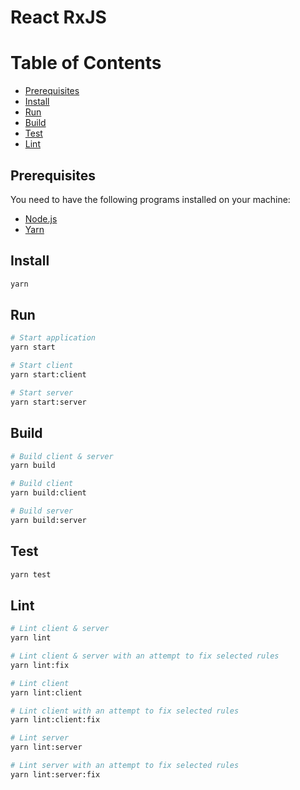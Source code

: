 # React RxJS

Table of Contents
=================

* [Prerequisites](#prerequisites)
* [Install](#install)
* [Run](#run)
* [Build](#build)
* [Test](#test)
* [Lint](#lint)

## Prerequisites

You need to have the following programs installed on your machine:
- [Node.js](https://nodejs.org/)
- [Yarn](https://yarnpkg.com/)

## Install

```sh
yarn
```

## Run

```sh
# Start application
yarn start

# Start client
yarn start:client

# Start server
yarn start:server
```

## Build

```sh
# Build client & server
yarn build

# Build client
yarn build:client

# Build server
yarn build:server
```

## Test

```sh
yarn test
```

## Lint

```sh
# Lint client & server
yarn lint

# Lint client & server with an attempt to fix selected rules
yarn lint:fix

# Lint client
yarn lint:client

# Lint client with an attempt to fix selected rules
yarn lint:client:fix

# Lint server
yarn lint:server

# Lint server with an attempt to fix selected rules
yarn lint:server:fix
```